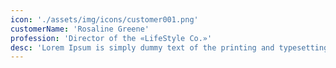 ```yaml
---
icon: './assets/img/icons/customer001.png'
customerName: 'Rosaline Greene'
profession: 'Director of the «LifeStyle Co.»'
desc: 'Lorem Ipsum is simply dummy text of the printing and typesetting industry. Lorem Ipsum has been the industry s standard'
---
```



